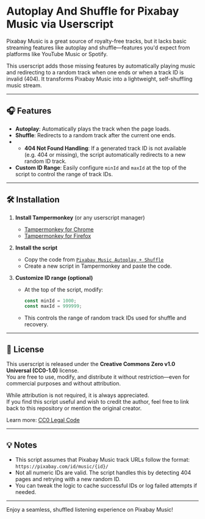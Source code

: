 # Autoplay And Shuffle for Pixabay Music via Userscript

Pixabay Music is a great source of royalty-free tracks, but it lacks basic streaming features like autoplay and shuffle—features you'd expect from platforms like YouTube Music or Spotify.

This userscript adds those missing features by automatically playing music and redirecting to a random track when one ends or when a track ID is invalid (404). It transforms Pixabay Music into a lightweight, self-shuffling music stream.

---

## 🎧 Features

- **Autoplay**: Automatically plays the track when the page loads.
- **Shuffle**: Redirects to a random track after the current one ends.
- - **404 Not Found Handling**: If a generated track ID is not available (e.g. 404 or missing), the script automatically redirects to a new random ID track.
- **Custom ID Range**: Easily configure `minId` and `maxId` at the top of the script to control the range of track IDs.

---

## 🛠 Installation

1. **Install Tampermonkey** (or any userscript manager)  
   - [Tampermonkey for Chrome](https://tampermonkey.net/?ext=dhdg&browser=chrome)  
   - [Tampermonkey for Firefox](https://tampermonkey.net/?ext=dhdg&browser=firefox)

2. **Install the script**  
   - Copy the code from [`Pixabay Music Autoplay + Shuffle`](https://github.com/l1145a1/Autoplay-Shuffle-for-Pixabay-Music-via-Userscript)  
   - Create a new script in Tampermonkey and paste the code.

3. **Customize ID range (optional)**  
   - At the top of the script, modify:
     ```javascript
     const minId = 1000;
     const maxId = 999999;
     ```
   - This controls the range of random track IDs used for shuffle and recovery.

---

## 📄 License

This userscript is released under the **Creative Commons Zero v1.0 Universal (CC0-1.0)** license.  
You are free to use, modify, and distribute it without restriction—even for commercial purposes and without attribution.

While attribution is not required, it is always appreciated.  
If you find this script useful and wish to credit the author, feel free to link back to this repository or mention the original creator.

Learn more: [CC0 Legal Code](https://creativecommons.org/publicdomain/zero/1.0/legalcode)

---

## 💡 Notes

- This script assumes that Pixabay Music track URLs follow the format:  
  `https://pixabay.com/id/music/{id}/`
- Not all numeric IDs are valid. The script handles this by detecting 404 pages and retrying with a new random ID.
- You can tweak the logic to cache successful IDs or log failed attempts if needed.

---

Enjoy a seamless, shuffled listening experience on Pixabay Music!

